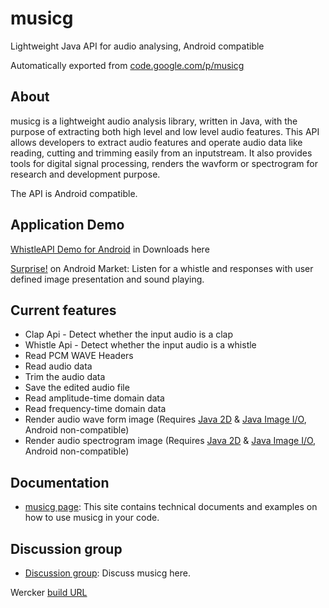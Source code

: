 # musicg

Lightweight Java API for audio analysing, Android compatible

Automatically exported from [code.google.com/p/musicg](https://code.google.com/p/musicg/)

## About

musicg is a lightweight audio analysis library, written in Java, with the purpose of extracting both high level and low level audio features.
This API allows developers to extract audio features and operate audio data like reading, cutting and trimming easily from an inputstream. It also provides tools for digital signal processing, renders the wavform or spectrogram for research and development purpose.

The API is Android compatible.

## Application Demo

[WhistleAPI Demo for Android](https://code.google.com/p/musicg/downloads/list) in Downloads here

[Surprise!](https://market.android.com/details?id=com.whistleapp) on Android Market: Listen for a whistle and responses with user defined image presentation and sound playing.

## Current features

- Clap Api - Detect whether the input audio is a clap
- Whistle Api - Detect whether the input audio is a whistle
- Read PCM WAVE Headers
- Read audio data
- Trim the audio data
- Save the edited audio file
- Read amplitude-time domain data
- Read frequency-time domain data
- Render audio wave form image (Requires [Java 2D](http://download.oracle.com/javase/6/docs/technotes/guides/2d/index.html) & [Java Image I/O](http://download.oracle.com/javase/1.4.2/docs/guide/imageio/), Android non-compatible)
- Render audio spectrogram image (Requires [Java 2D](http://download.oracle.com/javase/6/docs/technotes/guides/2d/index.html) & [Java Image I/O](http://download.oracle.com/javase/1.4.2/docs/guide/imageio/), Android non-compatible)

## Documentation

- [musicg page](https://sites.google.com/site/musicgapi/): This site contains technical documents and examples on how to use musicg in your code.

## Discussion group

- [Discussion group](https://groups.google.com/forum/?fromgroups#!forum/musicg-api): Discuss musicg here.


Wercker [build URL](https://app.wercker.com/#Alianza/musicg/build/58864d154cebd90100093793)
